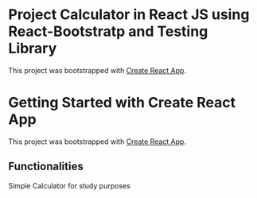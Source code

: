 # Project Calculator in React JS using React-Bootstratp and Testing Library

This project was bootstrapped with [Create React App](https://github.com/facebook/create-react-app).
# Getting Started with Create React App

This project was bootstrapped with [Create React App](https://github.com/facebook/create-react-app).

## Functionalities
Simple Calculator for study purposes


